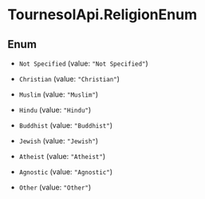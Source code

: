 # TournesolApi.ReligionEnum

## Enum


* `Not Specified` (value: `"Not Specified"`)

* `Christian` (value: `"Christian"`)

* `Muslim` (value: `"Muslim"`)

* `Hindu` (value: `"Hindu"`)

* `Buddhist` (value: `"Buddhist"`)

* `Jewish` (value: `"Jewish"`)

* `Atheist` (value: `"Atheist"`)

* `Agnostic` (value: `"Agnostic"`)

* `Other` (value: `"Other"`)


